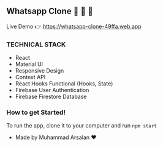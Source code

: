 ## Whatsapp Clone 🚀 🚀 🚀

Live Demo 👉 https://whatsapp-clone-49ffa.web.app

### TECHNICAL STACK

- React
- Material UI
- Responsive Design
- Context API
- React Hooks Functional (Hooks, State)
- Firebase User Authentication
- Firebase Firestore Database

### How to get Started!

To run the app, clone it to your computer and run `npm start`

- Made by Muhammad Arsalan ♥️
